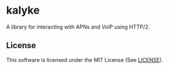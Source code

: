 # kalyke

A library for interacting with APNs and VoIP using HTTP/2.

## License

This software is licensed under the MIT License (See [LICENSE](LICENSE)).
